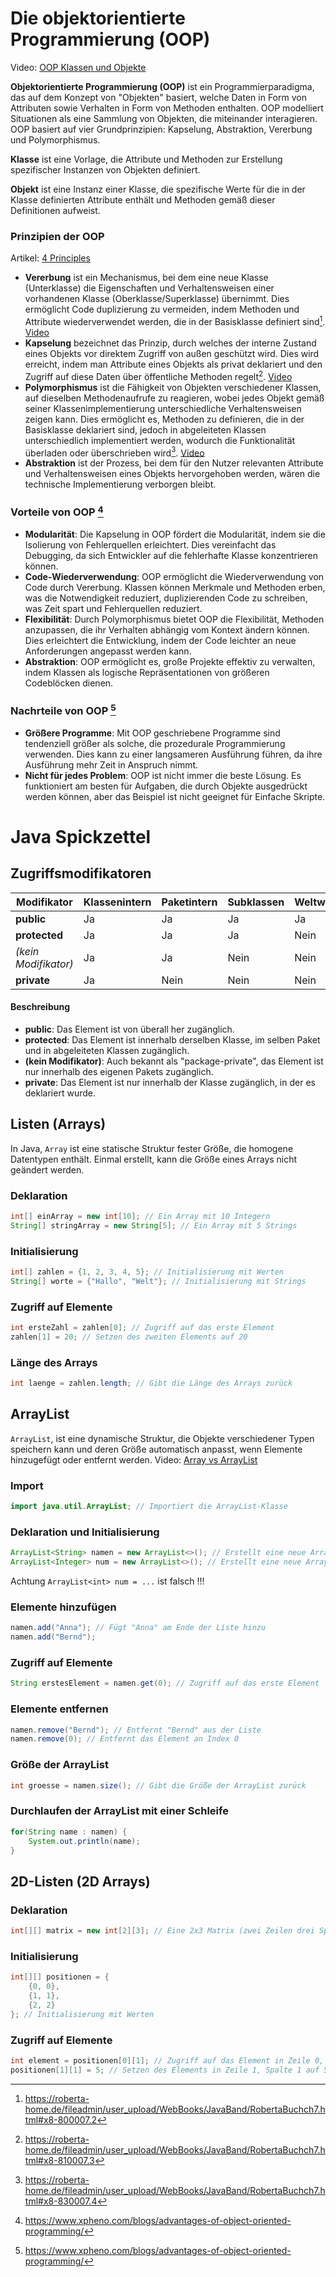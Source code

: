 # Die objektorientierte Programmierung (OOP)
Video: [OOP Klassen und Objekte](https://www.youtube.com/watch?v=c6RrcEvIix0)

**Objektorientierte Programmierung (OOP)** ist ein Programmierparadigma, das auf dem Konzept von "Objekten" basiert, welche Daten in Form von Attributen sowie Verhalten in Form von Methoden enthalten. OOP modelliert Situationen als eine Sammlung von Objekten, die miteinander interagieren. OOP basiert auf vier Grundprinzipien: Kapselung, Abstraktion, Vererbung und Polymorphismus.

**Klasse** ist eine Vorlage, die Attribute und Methoden zur Erstellung spezifischer Instanzen von Objekten definiert.

**Objekt** ist eine Instanz einer Klasse, die spezifische Werte für die in der Klasse definierten Attribute enthält und Methoden gemäß dieser Definitionen aufweist.

### Prinzipien der OOP
Artikel: [4 Principles](https://khalilstemmler.com/articles/object-oriented/programming/4-principles/)
- **Vererbung** ist ein Mechanismus, bei dem eine neue Klasse (Unterklasse) die Eigenschaften und Verhaltensweisen einer vorhandenen Klasse (Oberklasse/Superklasse) übernimmt. Dies ermöglicht Code duplizierung zu vermeiden, indem Methoden und Attribute wiederverwendet werden, die in der Basisklasse definiert sind[^1]. [Video](https://youtu.be/gifpyGpD-fE?si=VKiJZwBEaFKjVaAg&t=352)
- **Kapselung** bezeichnet das Prinzip, durch welches der interne Zustand eines Objekts vor direktem Zugriff von außen geschützt wird. Dies wird erreicht, indem man Attribute eines Objekts als privat deklariert und den Zugriff auf diese Daten über öffentliche Methoden regelt[^2]. [Video](https://www.youtube.com/watch?v=bnPSLyxvaUY)
- **Polymorphismus** ist die Fähigkeit von Objekten verschiedener Klassen, auf dieselben Methodenaufrufe zu reagieren, wobei jedes Objekt gemäß seiner Klassenimplementierung unterschiedliche Verhaltensweisen zeigen kann. Dies ermöglicht es, Methoden zu definieren, die in der Basisklasse deklariert sind, jedoch in abgeleiteten Klassen unterschiedlich implementiert werden, wodurch die Funktionalität überladen oder überschrieben wird[^3]. [Video](https://www.youtube.com/watch?v=jhDUxynEQRI)
- **Abstraktion** ist der Prozess, bei dem für den Nutzer relevanten Attribute und Verhaltensweisen eines Objekts hervorgehoben werden, wären die technische Implementierung verborgen bleibt.

[^1]: https://roberta-home.de/fileadmin/user_upload/WebBooks/JavaBand/RobertaBuchch7.html#x8-800007.2
[^2]: https://roberta-home.de/fileadmin/user_upload/WebBooks/JavaBand/RobertaBuchch7.html#x8-810007.3
[^3]: https://roberta-home.de/fileadmin/user_upload/WebBooks/JavaBand/RobertaBuchch7.html#x8-830007.4

### Vorteile von OOP [^4]
- **Modularität**: Die Kapselung in OOP fördert die Modularität, indem sie die Isolierung von Fehlerquellen erleichtert. Dies vereinfacht das Debugging, da sich Entwickler auf die fehlerhafte Klasse konzentrieren können.
- **Code-Wiederverwendung**: OOP ermöglicht die Wiederverwendung von Code durch Vererbung. Klassen können Merkmale und Methoden erben, was die Notwendigkeit reduziert, duplizierenden Code zu schreiben, was Zeit spart und Fehlerquellen reduziert.
- **Flexibilität**: Durch Polymorphismus bietet OOP die Flexibilität, Methoden anzupassen, die ihr Verhalten abhängig vom Kontext ändern können. Dies erleichtert die Entwicklung, indem der Code leichter an neue Anforderungen angepasst werden kann.
- **Abstraktion**: OOP ermöglicht es, große Projekte effektiv zu verwalten, indem Klassen als logische Repräsentationen von größeren Codeblöcken dienen.

### Nachrteile von OOP [^4]
- **Größere Programme**: Mit OOP geschriebene Programme sind tendenziell größer als solche, die prozedurale Programmierung verwenden. Dies kann zu einer langsameren Ausführung führen, da ihre Ausführung mehr Zeit in Anspruch nimmt.
- **Nicht für jedes Problem**: OOP ist nicht immer die beste Lösung. Es funktioniert am besten für Aufgaben, die durch Objekte ausgedrückt werden können, aber das Beispiel ist nicht geeignet für Einfache Skripte.

[^4]: https://www.xpheno.com/blogs/advantages-of-object-oriented-programming/

# Java Spickzettel

## Zugriffsmodifikatoren

| Modifikator  | Klassenintern | Paketintern | Subklassen | Weltweit |
|--------------|---------------|-------------|------------|----------|
| **public**   | Ja            | Ja          | Ja         | Ja       |
| **protected**| Ja            | Ja          | Ja  | Nein  |
| *(kein Modifikator)* | Ja   | Ja          | Nein       | Nein     |
| **private**  | Ja            | Nein        | Nein       | Nein     |

#### Beschreibung

- **public**: Das Element ist von überall her zugänglich.
- **protected**: Das Element ist innerhalb derselben Klasse, im selben Paket und in abgeleiteten Klassen zugänglich.
- **(kein Modifikator)**: Auch bekannt als "package-private", das Element ist nur innerhalb des eigenen Pakets zugänglich.
- **private**: Das Element ist nur innerhalb der Klasse zugänglich, in der es deklariert wurde.

## Listen (Arrays)
In Java, `Array` ist eine statische Struktur fester Größe, die homogene Datentypen enthält. Einmal erstellt, kann die Größe eines Arrays nicht geändert werden.

### Deklaration
```java
int[] einArray = new int[10]; // Ein Array mit 10 Integern
String[] stringArray = new String[5]; // Ein Array mit 5 Strings
```

### Initialisierung
```java
int[] zahlen = {1, 2, 3, 4, 5}; // Initialisierung mit Werten
String[] worte = {"Hallo", "Welt"}; // Initialisierung mit Strings
```

### Zugriff auf Elemente
```java
int ersteZahl = zahlen[0]; // Zugriff auf das erste Element
zahlen[1] = 20; // Setzen des zweiten Elements auf 20
```

### Länge des Arrays
```java
int laenge = zahlen.length; // Gibt die Länge des Arrays zurück
```

## ArrayList
`ArrayList`, ist eine dynamische Struktur, die Objekte verschiedener Typen speichern kann und deren Größe automatisch anpasst, wenn Elemente hinzugefügt oder entfernt werden. Video: [Array vs ArrayList](https://www.youtube.com/watch?v=NbYgm0r7u6o)

### Import
```java
import java.util.ArrayList; // Importiert die ArrayList-Klasse
```

### Deklaration und Initialisierung
```java
ArrayList<String> namen = new ArrayList<>(); // Erstellt eine neue ArrayList für Strings
ArrayList<Integer> num = new ArrayList<>(); // Erstellt eine neue ArrayList für Integers
```
Achtung ` ArrayList<int> num = ... ` ist falsch !!!

### Elemente hinzufügen
```java
namen.add("Anna"); // Fügt "Anna" am Ende der Liste hinzu
namen.add("Bernd");
```

### Zugriff auf Elemente
```java
String erstesElement = namen.get(0); // Zugriff auf das erste Element
```

### Elemente entfernen
```java
namen.remove("Bernd"); // Entfernt "Bernd" aus der Liste
namen.remove(0); // Entfernt das Element an Index 0
```

### Größe der ArrayList
```java
int groesse = namen.size(); // Gibt die Größe der ArrayList zurück
```

### Durchlaufen der ArrayList mit einer Schleife
```java
for(String name : namen) {
    System.out.println(name);
}
```
## 2D-Listen (2D Arrays)

### Deklaration
```java
int[][] matrix = new int[2][3]; // Eine 2x3 Matrix (zwei Zeilen drei Spalten)
```

### Initialisierung
```java
int[][] positionen = {
    {0, 0},
    {1, 1},
    {2, 2}
}; // Initialisierung mit Werten
```

### Zugriff auf Elemente
```java
int element = positionen[0][1]; // Zugriff auf das Element in Zeile 0, Spalte 1
positionen[1][1] = 5; // Setzen des Elements in Zeile 1, Spalte 1 auf 5
```


